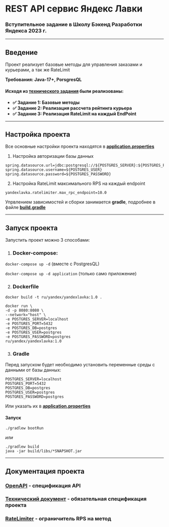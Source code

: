 # REST API сервис Яндекс Лавки
### Вступительное задание в Школу Бэкенд Разработки Яндекса 2023 г.

---

## Введение

Проект реализует базовые методы для управления заказами и курьерами, а так же RateLimit

**Требования: Java-17+, PorsgresQL**

#### Исходя из **[технического задания](doc/Product-requirements-documentation.md)** были реализованы:
- **✅ Задание 1: Базовые методы**
- **✅ Задание 2: Реализация рассчета рейтинга курьера**
- **✅ Задание 3: Реализация RateLimit на каждый EndPoint**

---

## Настройка проекта

Все основные настройки проекта находятся в **[application.properties](src/main/resources/application.properties)**
1. Настройка авторизации базы данных 
````
spring.datasource.url=jdbc:postgresql://${POSTGRES_SERVER}:${POSTGRES_PORT}/${POSTGRES_DB}
spring.datasource.username=${POSTGRES_USER}
spring.datasource.password=${POSTGRES_PASSWORD}
````
2. Настройка RateLimit максимального RPS на каждый endpoint
```
yandexlavka.ratelimiter.max_rpc_endpoint=10.0
```

Упрвлением зависимостей и сборки занимается **gradle**, подробнее в файле **[build.gradle](build.gradle)**

---

## Запуск проекта

Запустить проект можно 3 способами:

1. ### Docker-compose:
``docker-compose up -d`` (вместе с PostgresQL)

``docker-compose up -d application`` (только само приложение)

2. ### Dockerfile
``docker build -t ru/yandex/yandexlavka:1.0 .``

````
docker run \
-d -p 8080:8080 \
--network="host" \
-e POSTGRES_SERVER=localhost
-e POSTGRES_PORT=5432
-e POSTGRES_DB=postgres
-e POSTGRES_USER=postgres
-e POSTGRES_PASSWORD=postgres
ru/yandex/yandexlavka:1.0
````

3. ### Gradle
Перед запуском будет необходимо установить переменные среды с данными от базы данных:
````
POSTGRES_SERVER=localhost
POSTGRES_PORT=5432
POSTGRES_DB=postgres
POSTGRES_USER=postgres
POSTGRES_PASSWORD=postgres
````

Или указать их в **[application.properties](src/main/resources/application.properties)**

#### Запуск
``./gradlew bootRun``

*или*
```shell
./gradlew build
java -jar build/libs/*SNAPSHOT.jar
```
---

## Документация проекта 
### [OpenAPI](doc/openapi.json) - спецификация API
### [Технический документ](doc/Product-requirements-documentation.md) - обязательная спецификация проекта
### [RateLimiter](doc/ratelimit.md) - ограничитель RPS на метод




